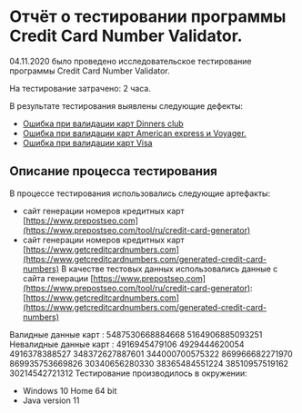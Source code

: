 # Отчёт о тестировании программы Credit Card Number Validator.

04.11.2020 было проведено исследовательское тестирование программы Credit Card Number Validator.

На тестирование затрачено: 2 часа.

В результате тестирования выявлены следующие дефекты:
* [Ошибка при валидации карт Dinners club](https://github.com/Dima-Melnikov/CreditCardNumberValidator/issues/1#issue-786820189)
* [Ошибка при валидации карт American express и Voyager.](https://github.com/Dima-Melnikov/CreditCardNumberValidator/issues/2#issue-786820586)
* [Ошибка при валидации карт Visa](https://github.com/Dima-Melnikov/CreditCardNumberValidator/issues/3#issue-786821108)

## Описание процесса тестирования

В процессе тестирования использовались следующие артефакты:
* сайт генерации номеров кредитных карт [https://www.prepostseo.com](https://www.prepostseo.com/tool/ru/credit-card-generator)
* сайт генерации номеров кредитных карт [https://www.getcreditcardnumbers.com](https://www.getcreditcardnumbers.com/generated-credit-card-numbers)
  В качестве тестовых данных использовались данные c сайта генерации [https://www.prepostseo.com](https://www.prepostseo.com/tool/ru/credit-card-generator):
  [https://www.getcreditcardnumbers.com](https://www.getcreditcardnumbers.com/generated-credit-card-numbers)

Валидные данные карт :
5487530668884668
5164906885093251
Невалидные данные карт :
4916945479106
4929444620054
4916378388527
348372627887601
344000700575322
869966682271970
869935753669826
30340656280330
38365484551224
38510957519162
30214542721312
Тестирование производилось в окружении:
* Windows 10 Home 64 bit
* Java version 11
